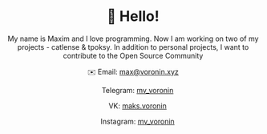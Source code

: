 <center>
<h1>👋 Hello!</h1>
<p>My name is Maxim and I love programming. Now I am working on two of my projects - catlense & tpoksy. In addition to personal projects, I want to contribute to the Open Source Community</p>

✉️ Email: [max@voronin.xyz](mailto:max@voronin.xyz)

<img src="https://upload.wikimedia.org/wikipedia/commons/thumb/8/83/Telegram_2019_Logo.svg/1024px-Telegram_2019_Logo.svg.png" width="14"> Telegram: [mv_voronin](https://telegram.org/mv_voronin)

<img src="https://camo.githubusercontent.com/beff410f002d375a4f73972727a375857b966263beb60eaa359a13308f6e9626/68747470733a2f2f75706c6f61642e77696b696d656469612e6f72672f77696b6970656469612f636f6d6d6f6e732f7468756d622f322f32312f564b2e636f6d2d6c6f676f2e7376672f32383870782d564b2e636f6d2d6c6f676f2e7376672e706e67" width="14" /> VK: [maks.voronin](https://vk.com/maks.voronin)

<img src="https://raw.githubusercontent.com/hussainweb/hussainweb/main/icons/instagram.png" width="14" /> Instagram: [mv_voronin](https://instagram.com/mv_voronin)
</center>